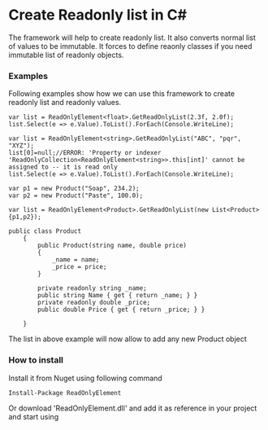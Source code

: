 # Create Readonly list in C#

The framework will help to create readonly list. It also converts normal list of values to be immutable. It forces to define reaonly classes if you need immutable list of
readonly objects.

### Examples

Following examples show how we can use this framework to create readonly list and readonly values.

```
var list = ReadOnlyElement<float>.GetReadOnlyList(2.3f, 2.0f);
list.Select(e => e.Value).ToList().ForEach(Console.WriteLine);
```

```
var list = ReadOnlyElement<string>.GetReadOnlyList("ABC", "pqr", "XYZ");
list[0]=null;//ERROR: 'Property or indexer 'ReadOnlyCollection<ReadOnlyElement<string>>.this[int]' cannot be assigned to -- it is read only
list.Select(e => e.Value).ToList().ForEach(Console.WriteLine);
```

```
var p1 = new Product("Soap", 234.2);
var p2 = new Product("Paste", 100.0);

var list = ReadOnlyElement<Product>.GetReadOnlyList(new List<Product>{p1,p2});

public class Product
	{
		public Product(string name, double price)
		{
			_name = name;
			_price = price;
		}

		private readonly string _name;
		public string Name { get { return _name; } }
		private readonly double _price;
		public double Price { get { return _price; } }

	}
```

The list in above example will now allow to add any new Product object

### How to install

Install it from Nuget using following command
```
Install-Package ReadOnlyElement
```
Or download 'ReadOnlyElement.dll' and add it as reference in your project and start using
